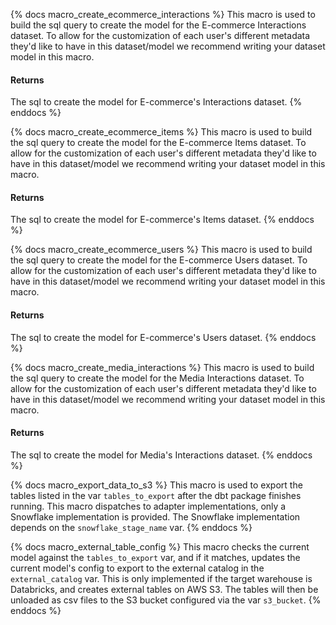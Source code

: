 {% docs macro_create_ecommerce_interactions %}
This macro is used to build the sql query to create the model for the E-commerce Interactions dataset.
To allow for the customization of each user's different metadata they'd like to have in this dataset/model we recommend writing
your dataset model in this macro.

#### Returns

The sql to create the model for E-commerce's Interactions dataset.
{% enddocs %}

{% docs macro_create_ecommerce_items %}
This macro is used to build the sql query to create the model for the E-commerce Items dataset.
To allow for the customization of each user's different metadata they'd like to have in this dataset/model we recommend writing
your dataset model in this macro.

#### Returns

The sql to create the model for E-commerce's Items dataset.
{% enddocs %}

{% docs macro_create_ecommerce_users %}
This macro is used to build the sql query to create the model for the E-commerce Users dataset.
To allow for the customization of each user's different metadata they'd like to have in this dataset/model we recommend writing
your dataset model in this macro.

#### Returns

The sql to create the model for E-commerce's Users dataset.
{% enddocs %}

{% docs macro_create_media_interactions %}
This macro is used to build the sql query to create the model for the Media Interactions dataset.
To allow for the customization of each user's different metadata they'd like to have in this dataset/model we recommend writing
your dataset model in this macro.

#### Returns

The sql to create the model for Media's Interactions dataset.
{% enddocs %}

{% docs macro_export_data_to_s3 %}
This macro is used to export the tables listed in the var `tables_to_export` after the dbt package finishes running.
This macro dispatches to adapter implementations, only a Snowflake implementation is provided.
The Snowflake implementation depends on the `snowflake_stage_name` var.
{% enddocs %}

{% docs macro_external_table_config %}
This macro checks the current model against the `tables_to_export` var, and if it matches, updates the current model's config to export to the external catalog in the `external_catalog` var.
This is only implemented if the target warehouse is Databricks, and creates external tables on AWS S3.
The tables will then be unloaded as csv files to the S3 bucket configured via the var `s3_bucket`.
{% enddocs %}
